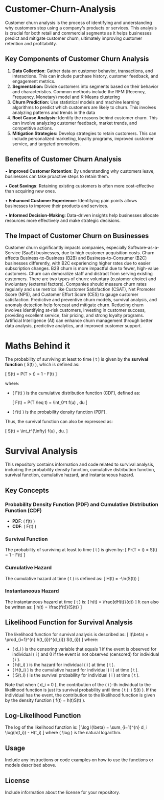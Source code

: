 # **Customer-Churn-Analysis**

Customer churn analysis is the process of identifying and understanding why customers stop using a company's products or services. This analysis is crucial for both retail and commercial segments as it helps businesses predict and mitigate customer churn, ultimately improving customer retention and profitability.

## **Key Components of Customer Churn Analysis**
1.	**Data Collection**: Gather data on customer behavior, transactions, and interactions. This can include purchase history, customer feedback, and engagement metrics.
2.	**Segmentation:** Divide customers into segments based on their behavior and characteristics. Common methods include the RFM (Recency, Frequency, Monetary) model and K-Means clustering
3.	**Churn Prediction:** Use statistical models and machine learning algorithms to predict which customers are likely to churn. This involves analyzing patterns and trends in the data
4.	**Root Cause Analysis:** Identify the reasons behind customer churn. This can involve analyzing customer feedback, market trends, and competitive actions.
5.	**Mitigation Strategies:** Develop strategies to retain customers. This can include personalized marketing, loyalty programs, improved customer service, and targeted promotions.

## **Benefits of Customer Churn Analysis**

•	**Improved Customer Retention**: By understanding why customers leave, businesses can take proactive steps to retain them.

•	**Cost Savings**: Retaining existing customers is often more cost-effective than acquiring new ones.

•	**Enhanced Customer Experience**: Identifying pain points allows businesses to improve their products and services.

•	**Informed Decision-Making**: Data-driven insights help businesses allocate resources more effectively and make strategic decisions.

## **The Impact of Customer Churn on Businesses**
Customer churn significantly impacts companies, especially Software-as-a-Service (SaaS) businesses, due to high customer acquisition costs. Churn affects Business-to-Business (B2B) and Business-to-Consumer (B2C) businesses differently, with B2C experiencing higher rates due to easier subscription changes. B2B churn is more impactful due to fewer, high-value customers. Churn can demoralize staff and distract from serving existing customers. There are two types of churn: voluntary (customer choice) and involuntary (external factors). Companies should measure churn rates regularly and use metrics like Customer Satisfaction (CSAT), Net Promoter Score (NPS), and Customer Effort Score (CES) to gauge customer satisfaction. Predictive and preventive churn models, survival analysis, and anomaly detection help forecast and mitigate churn. Reducing churn involves identifying at-risk customers, investing in customer success, providing excellent service, fair pricing, and strong loyalty programs. Artificial Intelligence (AI) can enhance churn management through better data analysis, predictive analytics, and improved customer support.

# **Maths Behind it**

The probability of surviving at least to time \( t \) is given by the **survival function** \( S(t) \), which is defined as:

\[
S(t) = P(T > t) = 1 - F(t)
\]

where:

- \( F(t) \) is the cumulative distribution function (CDF), defined as:

  \[
  F(t) = P(T \leq t) = \int_0^t f(u) \, du
  \]

- \( f(t) \) is the probability density function (PDF).

Thus, the survival function can also be expressed as:

\[
S(t) = \int_t^{\infty} f(u) \, du.
\]

# Survival Analysis

This repository contains information and code related to survival analysis, including the probability density function, cumulative distribution function, survival function, cumulative hazard, and instantaneous hazard.

## Key Concepts

### Probability Density Function (PDF) and Cumulative Distribution Function (CDF)
- **PDF**: \( f(t) \)
- **CDF**: \( F(t) \)

### Survival Function
The probability of surviving at least to time \( t \) is given by:
\[ Pr(T > t) = S(t) = 1 - F(t) \]

### Cumulative Hazard
The cumulative hazard at time \( t \) is defined as:
\[ H(t) = -\ln(S(t)) \]

### Instantaneous Hazard
The instantaneous hazard at time \( t \) is:
\[ h(t) = \frac{dH(t)}{dt} \]
It can also be written as:
\[ h(t) = \frac{f(t)}{S(t)} \]

## Likelihood Function for Survival Analysis
The likelihood function for survival analysis is described as:
\[ l(\beta) = \prod_{i=1}^{n} h(t_{i})^{d_{i}} S(t_{i}) \]
where:
- \( d_i \) is the censoring variable that equals 1 if the event is observed for individual \( i \) and 0 if the event is not observed (censored) for individual \( i \).
- \( h(t_i) \) is the hazard for individual \( i \) at time \( t \).
- \( H(t_i) \) is the cumulative hazard for individual \( i \) at time \( t \).
- \( S(t_i) \) is the survival probability for individual \( i \) at time \( t \).

Note that when \( d_i = 0 \), the contribution of the \( i \)-th individual to the likelihood function is just its survival probability until time \( t \): \( S(t) \). If the individual has the event, the contribution to the likelihood function is given by the density function \( f(t) = h(t)S(t) \).

## Log-Likelihood Function
The log of the likelihood function is:
\[ \log l(\beta) = \sum_{i=1}^{n} d_i \log(h(t_i)) - H(t_i) \]
where \( \log \) is the natural logarithm.

## Usage
Include any instructions or code examples on how to use the functions or models described above.

## License
Include information about the license for your repository.
